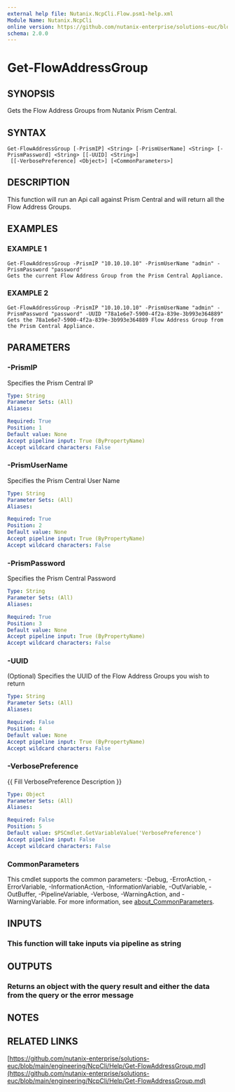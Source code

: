```yaml
---
external help file: Nutanix.NcpCli.Flow.psm1-help.xml
Module Name: Nutanix.NcpCli
online version: https://github.com/nutanix-enterprise/solutions-euc/blob/main/engineering/NcpCli/Help/Get-FlowAddressGroup.md
schema: 2.0.0
---
```


# Get-FlowAddressGroup

## SYNOPSIS
Gets the Flow Address Groups from Nutanix Prism Central.

## SYNTAX

```
Get-FlowAddressGroup [-PrismIP] <String> [-PrismUserName] <String> [-PrismPassword] <String> [[-UUID] <String>]
 [[-VerbosePreference] <Object>] [<CommonParameters>]
```

## DESCRIPTION
This function will run an Api call against Prism Central and will return all the Flow Address Groups.

## EXAMPLES

### EXAMPLE 1
```
Get-FlowAddressGroup -PrismIP "10.10.10.10" -PrismUserName "admin" -PrismPassword "password"
Gets the current Flow Address Group from the Prism Central Appliance.
```

### EXAMPLE 2
```
Get-FlowAddressGroup -PrismIP "10.10.10.10" -PrismUserName "admin" -PrismPassword "password" -UUID "78a1e6e7-5900-4f2a-839e-3b993e364889"
Gets the 78a1e6e7-5900-4f2a-839e-3b993e364889 Flow Address Group from the Prism Central Appliance.
```

## PARAMETERS

### -PrismIP
Specifies the Prism Central IP

```yaml
Type: String
Parameter Sets: (All)
Aliases:

Required: True
Position: 1
Default value: None
Accept pipeline input: True (ByPropertyName)
Accept wildcard characters: False
```

### -PrismUserName
Specifies the Prism Central User Name

```yaml
Type: String
Parameter Sets: (All)
Aliases:

Required: True
Position: 2
Default value: None
Accept pipeline input: True (ByPropertyName)
Accept wildcard characters: False
```

### -PrismPassword
Specifies the Prism Central Password

```yaml
Type: String
Parameter Sets: (All)
Aliases:

Required: True
Position: 3
Default value: None
Accept pipeline input: True (ByPropertyName)
Accept wildcard characters: False
```

### -UUID
(Optional) Specifies the UUID of the Flow Address Groups you wish to return

```yaml
Type: String
Parameter Sets: (All)
Aliases:

Required: False
Position: 4
Default value: None
Accept pipeline input: True (ByPropertyName)
Accept wildcard characters: False
```

### -VerbosePreference
{{ Fill VerbosePreference Description }}

```yaml
Type: Object
Parameter Sets: (All)
Aliases:

Required: False
Position: 5
Default value: $PSCmdlet.GetVariableValue('VerbosePreference')
Accept pipeline input: False
Accept wildcard characters: False
```

### CommonParameters
This cmdlet supports the common parameters: -Debug, -ErrorAction, -ErrorVariable, -InformationAction, -InformationVariable, -OutVariable, -OutBuffer, -PipelineVariable, -Verbose, -WarningAction, and -WarningVariable. For more information, see [about_CommonParameters](http://go.microsoft.com/fwlink/?LinkID=113216).

## INPUTS

### This function will take inputs via pipeline as string
## OUTPUTS

### Returns an object with the query result and either the data from the query or the error message
## NOTES

## RELATED LINKS

[https://github.com/nutanix-enterprise/solutions-euc/blob/main/engineering/NcpCli/Help/Get-FlowAddressGroup.md](https://github.com/nutanix-enterprise/solutions-euc/blob/main/engineering/NcpCli/Help/Get-FlowAddressGroup.md)

